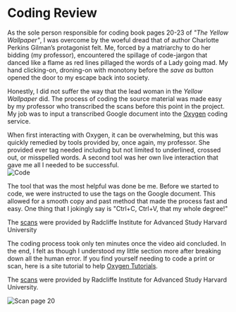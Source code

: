 # **Coding Review**


As the sole person responsible for coding book pages 20-23 of _"The Yellow Wallpaper"_, I was overcome by the woeful dread that of author Charlotte Perkins Gilman’s protagonist felt. Me, forced by a matriarchy to do her bidding (my professor), encountered the spillage of code-jargon that danced like a flame as red lines pillaged the words of a Lady going mad. My hand clicking-on, droning-on with monotony before the _save as_ button opened the door to my escape back into society. 


Honestly, I did not suffer the way that the lead woman in the _Yellow Wallpaper_ did. The process of coding the source material was made easy by my professor who transcribed the scans before this point in the project. My job was to input a transcribed Google document into the [Oxygen](http://alternativeto.net/software/oxygen-xml/?license=opensource) coding service.  


When first interacting with Oxygen, it can be overwhelming, but this was quickly remedied by tools provided by, once again, my professor. She provided ever tag needed including but not limited to underlined, crossed out, or misspelled words. A second tool was her own live interaction that gave me all I needed to be successful.  
![Code](https://raw.githubusercontent.com/DallasAustin/The-Dallas-Chronicles-/main/images/TEI%20Code.jpg)

The tool that was the most helpful was done be me. Before we started to code, we were instructed to use the tags on the Google document. This allowed for a smooth copy and past method that made the process fast and easy. One thing that I jokingly say is "Ctrl+C, Ctrl+V, that my whole degree!"   

The [scans](https://schlesinger.radcliffe.harvard.edu/onlinecollections/gilman/item/13726678/20) were provided by Radcliffe Institute for Advanced Study Harvard University  
 
The coding process took only ten minutes once the video aid concluded. In the end, I felt as though I understood my little section more after breaking down all the human error. If you find yourself needing to code a print or scan, here is a site tutorial to help [Oxygen Tutorials](https://oxygenbuilder.com/tutorials/).

The [scans](https://schlesinger.radcliffe.harvard.edu/onlinecollections/gilman/item/13726678/20) were provided by Radcliffe Institute for Advanced Study Harvard University.  

![Scan page 20](https://raw.githubusercontent.com/DallasAustin/The-Dallas-Chronicles-/main/images/note.jpg)
